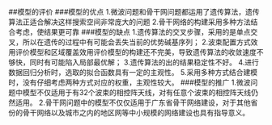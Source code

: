 ##模型的评价
###模型的优点
1.微波问题和骨干网问题都运用了遗传算法，遗传算法正适合解决这样搜索空间非常庞大的问题
2.骨干网络的构建采用多种方法结合考虑，使结果更可靠
###模型的缺点
1.遗传算法的交叉步骤，采用的是单点交叉，所以在遗传的过程中有可能会丢失当前的优势碱基序列；
2.波束配置方式效用评价模型和区域覆盖效用评价模型的构建还不完美，导致遗传算法的收敛速度不够快，同时有可能陷入局部最优解；
3.遗传算法的出的结果稳定性不好。
4.进行数据回归分析时，选取的拟合函数具有一定的主观性。
5.采用多种方式结合建模时，没有仔细考虑两种方式对应的权重，主观性较大。
###模型的推广
1.微波问题中模型不仅适用于有32个波束的相控阵天线，对有任意个波束的相控阵天线仍然适用。
2.骨干网问题中的模型不仅仅适用于广东省骨干网络建设，对于其他省份的骨干网络以及城市之内的地区网等中小规模的网络建设也具有指导意义。